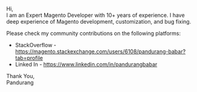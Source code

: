 Hi, <br>
I am an Expert Magento Developer with 10+ years of experience. I have deep experience of Magento development, customization, and bug fixing.

Please check my community contributions on the following platforms:
- StackOverflow - https://magento.stackexchange.com/users/6108/pandurang-babar?tab=profile
- Linked In - https://www.linkedin.com/in/pandurangbabar

Thank You,<br>
Pandurang
